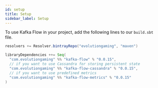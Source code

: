 ```yaml
---
id: setup
title: Setup
sidebar_label: Setup
---
```


To use Kafka Flow in your project, add the following lines to our `build.sbt`
file.

```scala
resolvers += Resolver.bintrayRepo("evolutiongaming", "maven")

libraryDependencies ++= Seq(
  "com.evolutiongaming" %% "kafka-flow" % "0.0.15",
  // if you want to use Cassandra for storing persistent state
  "com.evolutiongaming" %% "kafka-flow-cassandra" % "0.0.15",
  // if you want to use predefined metrics
  "com.evolutiongaming" %% "kafka-flow-metrics" % "0.0.15"
)
```